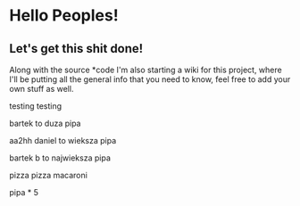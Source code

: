 # Hello Peoples!

## Let's get this shit done!

Along with the source *code I'm also starting a wiki for this project, where I'll be putting all the general info that you need to know, feel free to add your own stuff as well.

testing testing


bartek to duza pipa

aa2hh
daniel to wieksza pipa

bartek b to najwieksza pipa

pizza pizza macaroni

pipa * 5
